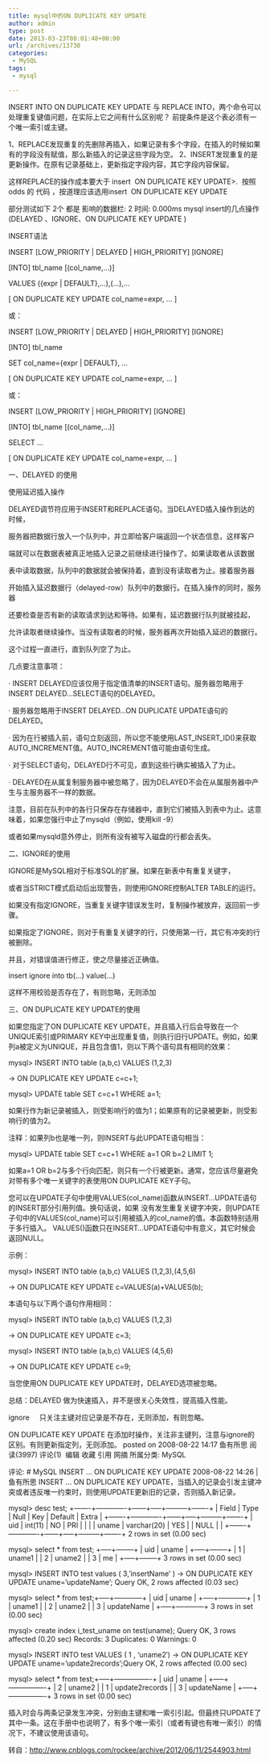 ```yaml
---
title: mysql中的ON DUPLICATE KEY UPDATE
author: admin
type: post
date: 2013-03-23T08:01:48+00:00
url: /archives/13730
categories:
 - MySQL
tags:
 - mysql

---
```

INSERT INTO ON DUPLICATE KEY UPDATE 与 REPLACE INTO，两个命令可以处理重复键值问题，在实际上它之间有什么区别呢？
前提条件是这个表必须有一个唯一索引或主键。

1、REPLACE发现重复的先删除再插入，如果记录有多个字段，在插入的时候如果有的字段没有赋值，那么新插入的记录这些字段为空。
2、INSERT发现重复的是更新操作。在原有记录基础上，更新指定字段内容，其它字段内容保留。

这样REPLACE的操作成本要大于 insert  ON DUPLICATE KEY UPDATE>.  按照 odds 的 代码 ，按道理应该选用insert  ON DUPLICATE KEY UPDATE

部分测试如下
2个 都是 影响的数据栏: 2
时间: 0.000ms
mysql insert的几点操作(DELAYED 、IGNORE、ON DUPLICATE KEY UPDATE )

INSERT语法

INSERT \[LOW\_PRIORITY | DELAYED | HIGH\_PRIORITY\] \[IGNORE\]

[INTO] tbl\_name [(col\_name,…)]

VALUES ({expr | DEFAULT},…),(…),…

[ ON DUPLICATE KEY UPDATE col_name=expr, … ]

或：

INSERT \[LOW\_PRIORITY | DELAYED | HIGH\_PRIORITY\] \[IGNORE\]

[INTO] tbl_name

SET col_name={expr | DEFAULT}, …

[ ON DUPLICATE KEY UPDATE col_name=expr, … ]

或：

INSERT \[LOW\_PRIORITY | HIGH\_PRIORITY\] \[IGNORE\]

[INTO] tbl\_name [(col\_name,…)]

SELECT …

[ ON DUPLICATE KEY UPDATE col_name=expr, … ]

一、DELAYED 的使用

使用延迟插入操作

DELAYED调节符应用于INSERT和REPLACE语句。当DELAYED插入操作到达的时候，

服务器把数据行放入一个队列中，并立即给客户端返回一个状态信息，这样客户

端就可以在数据表被真正地插入记录之前继续进行操作了。如果读取者从该数据

表中读取数据，队列中的数据就会被保持着，直到没有读取者为止。接着服务器

开始插入延迟数据行（delayed-row）队列中的数据行。在插入操作的同时，服务器

还要检查是否有新的读取请求到达和等待。如果有，延迟数据行队列就被挂起，

允许读取者继续操作。当没有读取者的时候，服务器再次开始插入延迟的数据行。

这个过程一直进行，直到队列空了为止。

几点要注意事项：

· INSERT DELAYED应该仅用于指定值清单的INSERT语句。服务器忽略用于INSERT DELAYED…SELECT语句的DELAYED。

· 服务器忽略用于INSERT DELAYED…ON DUPLICATE UPDATE语句的DELAYED。

· 因为在行被插入前，语句立刻返回，所以您不能使用LAST\_INSERT\_ID()来获取AUTO\_INCREMENT值。AUTO\_INCREMENT值可能由语句生成。

· 对于SELECT语句，DELAYED行不可见，直到这些行确实被插入了为止。

· DELAYED在从属复制服务器中被忽略了，因为DELAYED不会在从属服务器中产生与主服务器不一样的数据。

注意，目前在队列中的各行只保存在存储器中，直到它们被插入到表中为止。这意味着，如果您强行中止了mysqld（例如，使用kill -9）

或者如果mysqld意外停止，则所有没有被写入磁盘的行都会丢失。

二、IGNORE的使用

IGNORE是MySQL相对于标准SQL的扩展。如果在新表中有重复关键字，

或者当STRICT模式启动后出现警告，则使用IGNORE控制ALTER TABLE的运行。

如果没有指定IGNORE，当重复关键字错误发生时，复制操作被放弃，返回前一步骤。

如果指定了IGNORE，则对于有重复关键字的行，只使用第一行，其它有冲突的行被删除。

并且，对错误值进行修正，使之尽量接近正确值。

insert ignore into tb(…) value(…)

这样不用校验是否存在了，有则忽略，无则添加

三、ON DUPLICATE KEY UPDATE的使用

如果您指定了ON DUPLICATE KEY UPDATE，并且插入行后会导致在一个UNIQUE索引或PRIMARY KEY中出现重复值，则执行旧行UPDATE。例如，如果列a被定义为UNIQUE，并且包含值1，则以下两个语句具有相同的效果：

mysql> INSERT INTO table (a,b,c) VALUES (1,2,3)

-> ON DUPLICATE KEY UPDATE c=c+1;

mysql> UPDATE table SET c=c+1 WHERE a=1;

如果行作为新记录被插入，则受影响行的值为1；如果原有的记录被更新，则受影响行的值为2。

注释：如果列b也是唯一列，则INSERT与此UPDATE语句相当：

mysql> UPDATE table SET c=c+1 WHERE a=1 OR b=2 LIMIT 1;

如果a=1 OR b=2与多个行向匹配，则只有一个行被更新。通常，您应该尽量避免对带有多个唯一关键字的表使用ON DUPLICATE KEY子句。

您可以在UPDATE子句中使用VALUES(col\_name)函数从INSERT…UPDATE语句的INSERT部分引用列值。换句话说，如果 没有发生重复关键字冲突，则UPDATE子句中的VALUES(col\_name)可以引用被插入的col_name的值。本函数特别适用于多行插入。 VALUES()函数只在INSERT…UPDATE语句中有意义，其它时候会返回NULL。

示例：

mysql> INSERT INTO table (a,b,c) VALUES (1,2,3),(4,5,6)

-> ON DUPLICATE KEY UPDATE c=VALUES(a)+VALUES(b);

本语句与以下两个语句作用相同：

mysql> INSERT INTO table (a,b,c) VALUES (1,2,3)

-> ON DUPLICATE KEY UPDATE c=3;

mysql> INSERT INTO table (a,b,c) VALUES (4,5,6)

-> ON DUPLICATE KEY UPDATE c=9;

当您使用ON DUPLICATE KEY UPDATE时，DELAYED选项被忽略。

总结：DELAYED 做为快速插入，并不是很关心失效性，提高插入性能。

ignore     只关注主键对应记录是不存在，无则添加，有则忽略。

ON DUPLICATE KEY UPDATE 在添加时操作，关注非主键列，注意与ignore的区别。有则更新指定列，无则添加。
posted on 2008-08-22 14:17 鱼有所思 阅读(3997) 评论(1)  编辑 收藏 引用 网摘 所属分类: MySQL

评论:
\# MySQL INSERT … ON DUPLICATE KEY UPDATE 2008-08-22 14:26 | 鱼有所思
INSERT … ON DUPLICATE KEY UPDATE，当插入的记录会引发主键冲突或者违反唯一约束时，则使用UPDATE更新旧的记录，否则插入新记录。

mysql> desc test;
+——-+————-+——+—–+———+——-+
| Field | Type | Null | Key | Default | Extra |
+——-+————-+——+—–+———+——-+
| uid | int(11) | NO | PRI | | |
| uname | varchar(20) | YES | | NULL | |
+——-+————-+——+—–+———+——-+
2 rows in set (0.00 sec)

mysql> select * from test;
+—–+——–+
| uid | uname |
+—–+——–+
| 1 | uname1 |
| 2 | uname2 |
| 3 | me |
+—–+——–+
3 rows in set (0.00 sec)

mysql> INSERT INTO test values ( 3,’insertName’ )
-> ON DUPLICATE KEY UPDATE uname=’updateName’;
Query OK, 2 rows affected (0.03 sec)

mysql> select * from test;+—–+————+
| uid | uname |
+—–+————+
| 1 | uname1 |
| 2 | uname2 |
| 3 | updateName |
+—–+————+
3 rows in set (0.00 sec)

mysql> create index i\_test\_uname on test(uname);
Query OK, 3 rows affected (0.20 sec)
Records: 3 Duplicates: 0 Warnings: 0

mysql> INSERT INTO test VALUES ( 1 , ‘uname2′) -> ON DUPLICATE KEY UPDATE uname=’update2records’;Query OK, 2 rows affected (0.00 sec)

mysql> select * from test;+—–+—————-+
| uid | uname |
+—–+—————-+
| 2 | uname2 |
| 1 | update2records |
| 3 | updateName |
+—–+—————-+
3 rows in set (0.00 sec)

插入时会与两条记录发生冲突，分别由主键和唯一索引引起。但最终只UPDATE了其中一条。这在手册中也说明了，有多个唯一索引（或者有键也有唯一索引）的情况下，不建议使用该语句。

转自：http://www.cnblogs.com/rockee/archive/2012/06/11/2544903.html